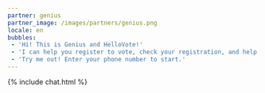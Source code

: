 ```yaml
---
partner: genius
partner_image: /images/partners/genius.png
locale: en
bubbles:
 - 'Hi! This is Genius and HelloVote!'
 - 'I can help you register to vote, check your registration, and help your friends register.'
 - 'Try me out! Enter your phone number to start.'
---
```

{% include chat.html %}



